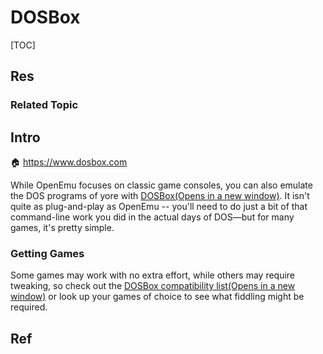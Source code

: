 # DOSBox

[TOC]



## Res
### Related Topic



## Intro
🏠 https://www.dosbox.com

While OpenEmu focuses on classic game consoles, you can also emulate the DOS programs of yore with [DOSBox(Opens in a new window)](https://www.dosbox.com/). It isn't quite as plug-and-play as OpenEmu -- you'll need to do just a bit of that command-line work you did in the actual days of DOS—but for many games, it's pretty simple.


### Getting Games
Some games may work with no extra effort, while others may require tweaking, so check out the [DOSBox compatibility list(Opens in a new window)](https://www.dosbox.com/comp_list.php?letter=a) or look up your games of choice to see what fiddling might be required.



## Ref

